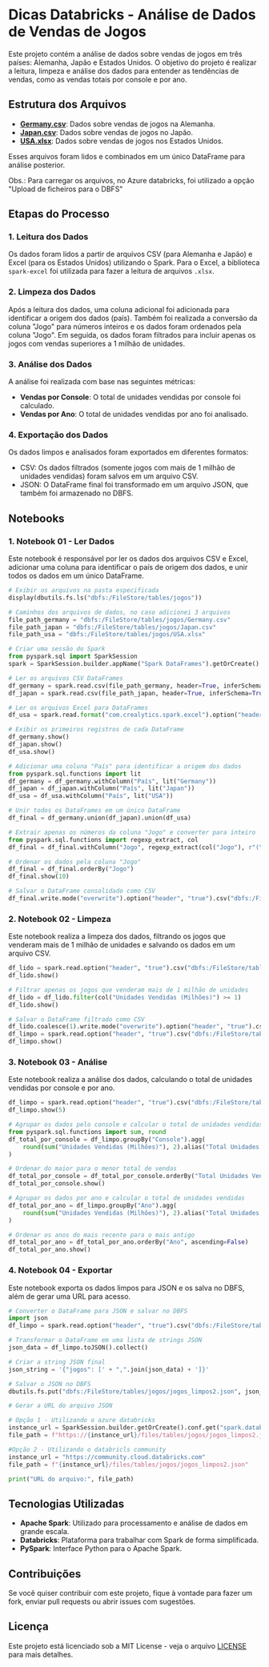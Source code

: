 
# Dicas Databricks - Análise de Dados de Vendas de Jogos

Este projeto contém a análise de dados sobre vendas de jogos em três países: Alemanha, Japão e Estados Unidos. O objetivo do projeto é realizar a leitura, limpeza e análise dos dados para entender as tendências de vendas, como as vendas totais por console e por ano.

## Estrutura dos Arquivos

- [**Germany.csv**](data/Germany.csv): Dados sobre vendas de jogos na Alemanha.
- [**Japan.csv**](data/Japan.csv): Dados sobre vendas de jogos no Japão.
- [**USA.xlsx**](data/USA.xlsx): Dados sobre vendas de jogos nos Estados Unidos.

Esses arquivos foram lidos e combinados em um único DataFrame para análise posterior.

Obs.: Para carregar os arquivos, no Azure databricks, foi utilizado a opção "Upload de ficheiros para o DBFS"

## Etapas do Processo

### 1. **Leitura dos Dados**
Os dados foram lidos a partir de arquivos CSV (para Alemanha e Japão) e Excel (para os Estados Unidos) utilizando o Spark. Para o Excel, a biblioteca `spark-excel` foi utilizada para fazer a leitura de arquivos `.xlsx`.

### 2. **Limpeza dos Dados**
Após a leitura dos dados, uma coluna adicional foi adicionada para identificar a origem dos dados (país). Também foi realizada a conversão da coluna "Jogo" para números inteiros e os dados foram ordenados pela coluna "Jogo". Em seguida, os dados foram filtrados para incluir apenas os jogos com vendas superiores a 1 milhão de unidades.

### 3. **Análise dos Dados**
A análise foi realizada com base nas seguintes métricas:
- **Vendas por Console**: O total de unidades vendidas por console foi calculado.
- **Vendas por Ano**: O total de unidades vendidas por ano foi analisado.

### 4. **Exportação dos Dados**
Os dados limpos e analisados foram exportados em diferentes formatos:
- CSV: Os dados filtrados (somente jogos com mais de 1 milhão de unidades vendidas) foram salvos em um arquivo CSV.
- JSON: O DataFrame final foi transformado em um arquivo JSON, que também foi armazenado no DBFS.

## Notebooks

### 1. **Notebook 01 - Ler Dados**

Este notebook é responsável por ler os dados dos arquivos CSV e Excel, adicionar uma coluna para identificar o país de origem dos dados, e unir todos os dados em um único DataFrame.

```python
# Exibir os arquivos na pasta especificada
display(dbutils.fs.ls("dbfs:/FileStore/tables/jogos"))

# Caminhos dos arquivos de dados, no caso adicionei 3 arquivos
file_path_germany = "dbfs:/FileStore/tables/jogos/Germany.csv"
file_path_japan = "dbfs:/FileStore/tables/jogos/Japan.csv"
file_path_usa = "dbfs:/FileStore/tables/jogos/USA.xlsx"

# Criar uma sessão do Spark
from pyspark.sql import SparkSession
spark = SparkSession.builder.appName("Spark DataFrames").getOrCreate()

# Ler os arquivos CSV DataFrames
df_germany = spark.read.csv(file_path_germany, header=True, inferSchema=True)
df_japan = spark.read.csv(file_path_japan, header=True, inferSchema=True)

# Ler os arquivos Excel para DataFrames
df_usa = spark.read.format("com.crealytics.spark.excel").option("header", "true").option("inferSchema", "true").load(file_path_usa)

# Exibir os primeiros registros de cada DataFrame
df_germany.show()
df_japan.show()
df_usa.show()

# Adicionar uma coluna "País" para identificar a origem dos dados
from pyspark.sql.functions import lit
df_germany = df_germany.withColumn("País", lit("Germany"))
df_japan = df_japan.withColumn("País", lit("Japan"))
df_usa = df_usa.withColumn("País", lit("USA"))

# Unir todos os DataFrames em um único DataFrame
df_final = df_germany.union(df_japan).union(df_usa)

# Extrair apenas os números da coluna "Jogo" e converter para inteiro
from pyspark.sql.functions import regexp_extract, col
df_final = df_final.withColumn("Jogo", regexp_extract(col("Jogo"), r"(\d+)", 1).cast("int"))

# Ordenar os dados pela coluna "Jogo"
df_final = df_final.orderBy("Jogo")
df_final.show(10)

# Salvar o DataFrame consolidado como CSV
df_final.write.mode("overwrite").option("header", "true").csv("dbfs:/FileStore/tables/jogos/final.csv")
```

### 2. **Notebook 02 - Limpeza**

Este notebook realiza a limpeza dos dados, filtrando os jogos que venderam mais de 1 milhão de unidades e salvando os dados em um arquivo CSV.

```python
df_lido = spark.read.option("header", "true").csv("dbfs:/FileStore/tables/jogos/final.csv")
df_lido.show()

# Filtrar apenas os jogos que venderam mais de 1 milhão de unidades
df_lido = df_lido.filter(col("Unidades Vendidas (Milhões)") >= 1)
df_lido.show()

# Salvar o DataFrame filtrado como CSV
df_lido.coalesce(1).write.mode("overwrite").option("header", "true").csv("dbfs:/FileStore/tables/jogos/jogos_limpos.csv")
df_limpo = spark.read.option("header", "true").csv("dbfs:/FileStore/tables/jogos/jogos_limpos.csv")
df_limpo.show()
```

### 3. **Notebook 03 - Análise**

Este notebook realiza a análise dos dados, calculando o total de unidades vendidas por console e por ano.

```python
df_limpo = spark.read.option("header", "true").csv("dbfs:/FileStore/tables/jogos/jogos_limpos.csv")
df_limpo.show(5)

# Agrupar os dados pelo console e calcular o total de unidades vendidas
from pyspark.sql.functions import sum, round
df_total_por_console = df_limpo.groupBy("Console").agg(
    round(sum("Unidades Vendidas (Milhões)"), 2).alias("Total Unidades Vendidas")
)

# Ordenar do maior para o menor total de vendas
df_total_por_console = df_total_por_console.orderBy("Total Unidades Vendidas", ascending=False)
df_total_por_console.show()

# Agrupar os dados por ano e calcular o total de unidades vendidas
df_total_por_ano = df_limpo.groupBy("Ano").agg(
    round(sum("Unidades Vendidas (Milhões)"), 2).alias("Total Unidades Vendidas")
)

# Ordenar os anos do mais recente para o mais antigo
df_total_por_ano = df_total_por_ano.orderBy("Ano", ascending=False)
df_total_por_ano.show()
```

### 4. **Notebook 04 - Exportar**

Este notebook exporta os dados limpos para JSON e os salva no DBFS, além de gerar uma URL para acesso.

```python
# Converter o DataFrame para JSON e salvar no DBFS
import json
df_limpo = spark.read.option("header", "true").csv("dbfs:/FileStore/tables/jogos/jogos_limpos.csv")

# Transformar o DataFrame em uma lista de strings JSON
json_data = df_limpo.toJSON().collect()

# Criar a string JSON final
json_string = '{"jogos": [' + ",".join(json_data) + ']}'

# Salvar o JSON no DBFS
dbutils.fs.put("dbfs:/FileStore/tables/jogos/jogos_limpos2.json", json_string, overwrite=True)

# Gerar a URL do arquivo JSON

# Opção 1 - Utilizando o azure databricks 
instance_url = SparkSession.builder.getOrCreate().conf.get("spark.databricks.workspaceUrl")
file_path = f"https://{instance_url}/files/tables/jogos/jogos_limpos2.json"

#Opção 2 - Utilizando o databricls community
instance_url = "https://community.cloud.databricks.com"
file_path = f"{instance_url}/files/tables/jogos/jogos_limpos2.json"

print("URL do arquivo:", file_path)
```

## Tecnologias Utilizadas

- **Apache Spark**: Utilizado para processamento e análise de dados em grande escala.
- **Databricks**: Plataforma para trabalhar com Spark de forma simplificada.
- **PySpark**: Interface Python para o Apache Spark.

## Contribuições

Se você quiser contribuir com este projeto, fique à vontade para fazer um fork, enviar pull requests ou abrir issues com sugestões.

## Licença

Este projeto está licenciado sob a MIT License - veja o arquivo [LICENSE](LICENSE) para mais detalhes.
